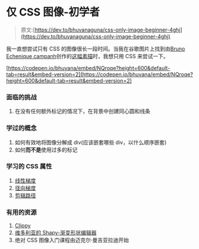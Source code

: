 # 仅 CSS 图像-初学者

> 原文:[https://dev.to/bhuvanaguna/css-only-image-beginner-4ghj](https://dev.to/bhuvanaguna/css-only-image-beginner-4ghj)

我一直想尝试只有 CSS 的图像很长一段时间。当我在谷歌图片上找到由[Bruno Echenique campanh](https://dribbble.com/becampanha)创作的[这幅素描](https://dribbble.com/shots/3174839-Awsome-iOS-Logo-Concept)时，我想只用 CSS 来尝试一下。

[https://codepen.io/bhuvana/embed/NQroqe?height=600&default-tab=result&embed-version=2](https://codepen.io/bhuvana/embed/NQroqe?height=600&default-tab=result&embed-version=2)

### [](#challenges-faced)面临的挑战

1.  在没有任何额外标记的情况下，在背景中创建同心圆和线条

### [](#concepts-learnt)学过的概念

1.  如何有效地将图像分解成 div(应该嵌套哪些 div，以什么顺序嵌套)
2.  如何**而不是**使用过多的标记

### [](#css-properties-learnt)学习的 CSS 属性

1.  [线性梯度](https://developer.mozilla.org/en-US/docs/Web/CSS/linear-gradient)
2.  [径向梯度](https://developer.mozilla.org/en-US/docs/Web/CSS/radial-gradient)
3.  [剪辑路径](https://developer.mozilla.org/en/docs/Web/CSS/clip-path)

### [](#helpful-resources)有用的资源

1.  [Clippy](https://bennettfeely.com/clippy/)
2.  [维多利亚的 Shapy-渐变形状编辑器](https://shapy.app/)
3.  绝对 CSS 图像入门课程由迈克尔·曼吉亚拉迪开始